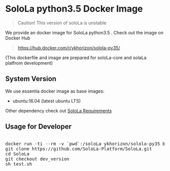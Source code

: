 # SoloLa python3.5 Docker Image

> <span class="highlight">Caution! This version of soloLa is unstable</span>

We provide an docker image for SoloLa python3.5 . Check out the image on Docker Hub

> https://hub.docker.com/r/ykhorizon/solola-py35/

(This dockerfile and image are prepared for soloLa-core and solaLa platfrom development)


## System Version

We use essentia docker image as base images:

- ubuntu:16.04 (latest ubuntu LTS)

Other dependency check out [SoloLa Requirements](https://github.com/SoloLa-Platform/SoloLa/tree/dev_version)


## Usage for Developer

<pre> 
docker run -ti --rm -v `pwd`:/soloLa ykhorizon/solola-py35 bash bash 
git clone https://github.com/SoloLa-Platform/SoloLa.git
cd SoloLa
git checkout dev_version
sh test.sh
</pre>


